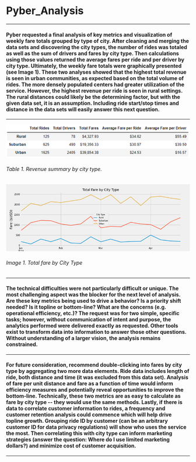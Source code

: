 # Pyber_Analysis
--- 
#### Pyber requested a final analysis of key metrics and visualization of weekly fare totals grouped by type of city.  After cleaning and merging the data sets and discovering the city types, the number of rides was totaled as well as the sum of drivers and fares by city type.  Then calculations using those values returned the average fares per ride and per driver by city type.  Ultimately, the weekly fare totals were graphically presented (see Image 1).  These two analyses showed that the highest total revenue is seen in urban communities, as expected based on the total volume of rides.  The more densely populated centers had greater utilization of the service.  However, the highest revenue per ride is seen in rural settings.  The rural distances could likely be the determining factor, but with the given data set, it is an assumption.  Including ride start/stop times and distance in the data sets will easily answer this next question.
---
![SummaryDF](https://github.com/TrentBrunson/PyBer_Analysis/blob/master/analysis/SummaryDF.png)
###### Table 1.  Revenue summary by city type.
![TotalFarebyCityType](https://github.com/TrentBrunson/PyBer_Analysis/blob/master/analysis/Challenge_Chart.png)
###### Image 1.  Total fare by City Type
---
#### The technical difficulties were not particularly difficult or unique.  The most challenging aspect was the blocker for the next level of analysis.  Are these key metrics being used to drive a behavior?  Is a priority shift needed?  Is it topline or bottom-line?  What are the concerns (e.g. operational efficiency, etc.)?  The request was for two simple, specific tasks; however, without communication of intent and purpose, the analytics performed were delivered exactly as requested.  Other tools exist to transform data into information to answer those other questions.  Without understanding of a larger vision, the analysis remains constrained.
---
#### For future consideration, recommend double-clicking into fares by city type by aggregating two more data elements.  Ride data includes length of ride, both distance and time (it was excluded from this data set).  Analysis of fare per unit distance and fare as a function of time would inform efficiency measures and potentially reveal opportunities to improve the bottom-line.  Technically, these two metrics are as easy to calculate as fare by city type -- they would use the same methods.  Lastly, if there is data to correlate customer information to rides, a frequency and customer retention analysis could commence which will help drive topline growth.  Grouping ride ID by customer (can be an arbitrary customer ID for data privacy regulations) will show who uses the service the most.  Then correlating this with city type can inform marketing strategies (answer the question: Where do I use limited marketing dollars?) and minimize cost of customer acquisition.
---


